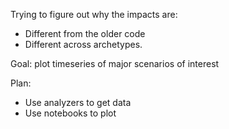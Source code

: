 Trying to figure out why the impacts are:
- Different from the older code
- Different across archetypes.

Goal: plot timeseries of major scenarios of interest

Plan: 
- Use analyzers to get data
- Use notebooks to plot
